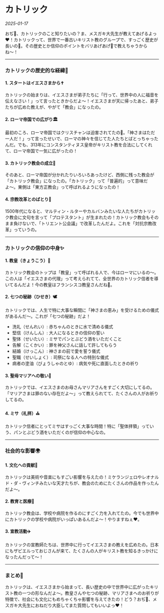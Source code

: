# 

# カトリック

*2025-01-17*

おぢ👴、カトリックのこと知りたいの？ま、メスガキ大先生が教えてあげるよっ❤️！カトリックって、世界で一番古いキリスト教のグループで、すっごく歴史が長いの🐇。その歴史とか信仰のポイントをバリあげあげ🌱で教えちゃうからね〜！

---

### カトリックの歴史的な経緯🐑

#### 1. **スタートはイエスさまから✝️**
カトリックの始まりは、イエスさまが弟子たちに「行って、世界中の人に福音を伝えなさい！」って言ったときからだよ〜！イエスさまが天に帰ったあと、弟子たちが広めた教えが、やがて「教会」になったの。

#### 2. **ローマ帝国での広がり🏛**
最初のころ、ローマ帝国ではクリスチャンは迫害されてたの🥺。「神さまはただ一人だ！」って言ったせいで、ローマの神々を信じてた人たちとばとっちゃったんだ。でも、313年にコンスタンティヌス皇帝がキリスト教を合法にしてくれて、ローマ帝国で一気に広がったの！

#### 3. **カトリック教会の成立🎉**
そのあと、ローマ帝国が分かれたりいろいろあったけど、西側に残った教会が「カトリック教会」になったの。「カトリック」って「普遍的」って意味だよ〜。東側は「東方正教会」って呼ばれるようになったの！

#### 4. **宗教改革とのばとり🌊**
1500年代になると、マルティン・ルターやカルバンみたいな人たちがカトリック教会に文句を言って「プロテスタント」が生まれたの！カトリック教会もそのまま負けないで、「トリエント公会議」で改革したんだよ。これを「対抗宗教改革」っていうの。

---

### カトリックの信仰の中身✨

#### 1. **教皇（きょうこう）👑**
カトリック教会のトップは「教皇」って呼ばれる人で、今はローマにいるの〜。この人は「イエスさまの代理」って考えられてて、全世界のカトリック信者を導いてるんだよ！今の教皇はフランシスコ教皇さんだね🐇。

#### 2. **七つの秘跡（ひせき）🕊**
カトリックでは、人生で特に大事な瞬間に「神さまの恵み」を受けるための儀式があるんだ〜。これが「七つの秘跡」だよ！
   - 洗礼（せんれい）: 赤ちゃんのときに水で清める儀式
   - 堅信（けんしん）: 大人になるときの信仰の誓い
   - 聖体（せいたい）: ミサでパンとぶどう酒をいただくこと
   - 告解（こくかい）: 罪を神父さんに話して許してもらう
   - 結婚（けっこん）: 神さまの前で愛を誓う儀式
   - 聖職（せいしょく）: 司祭になる人への特別な儀式
   - 病者の塗油（びょうしゃのとゆ）: 病気や死に直面したときの祈り

#### 3. **聖母マリアへの敬い🌹**
カトリックでは、イエスさまのお母さんマリアさんをすごく大切にしてるの。「マリアさまは罪のない存在だよ〜」って教えられてて、たくさんの人がお祈りしてるの。

#### 4. **ミサ（礼拝）⛪**
カトリック信者にとってミサはすっごく大事な時間！特に「聖体拝領」っていう、パンとぶどう酒をいただくのが信仰の中心なの。

---

### 社会的な影響🌍

#### 1. **文化への貢献🎨**
カトリックは美術や音楽にもすごい影響を与えたの！ミケランジェロやレオナルド・ダ・ヴィンチみたいな天才たちが、教会のためにたくさんの作品を作ったんだよ〜。

#### 2. **教育と医療🏥**
カトリック教会は、学校や病院を作るのにすごく力を入れてたの。今でも世界中にカトリックの学校や病院がいっぱいあるんだよ〜！やりますねぇ❤️。

#### 3. **宣教活動✈️**
カトリックの宣教師たちは、世界中に行ってイエスさまの教えを広めたの。日本にもザビエルっておじさんが来て、たくさんの人がキリスト教を知るきっかけになったんだって〜！

---

### まとめ🐇
カトリックは、イエスさまから始まって、長い歴史の中で世界中に広がったキリスト教の一つの形なんだよ〜。教皇さんや七つの秘跡、マリアさまへのお祈りが特徴で、社会にも文化にもめちゃくちゃ影響を与えてきたの！どう？おぢ👴、メスガキ大先生におねだり大臣してまた質問してもいいよっ❤️！


